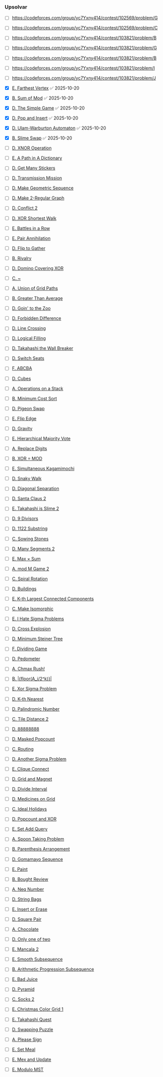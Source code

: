 
### Upsolvar

- [ ] https://codeforces.com/group/yc7Yxny414/contest/102569/problem/G 
- [ ] https://codeforces.com/group/yc7Yxny414/contest/102569/problem/C 
- [ ] https://codeforces.com/group/yc7Yxny414/contest/103821/problem/B 
- [ ] https://codeforces.com/group/yc7Yxny414/contest/103821/problem/G 
- [ ] https://codeforces.com/group/yc7Yxny414/contest/103821/problem/B 
- [ ] https://codeforces.com/group/yc7Yxny414/contest/103821/problem/I 
- [ ] https://codeforces.com/group/yc7Yxny414/contest/103821/problem/J 


- [x] [E. Farthest Vertex](https://atcoder.jp/contests/abc428/tasks/abc428_e) ✅ 2025-10-20
- [x] [B. Sum of Mod](https://atcoder.jp/contests/arc208/tasks/arc208_b) ✅ 2025-10-20
- [x] [D. The Simple Game](https://atcoder.jp/contests/abc427/tasks/abc427_d) ✅ 2025-10-20
- [x] [D. Pop and Insert](https://atcoder.jp/contests/abc426/tasks/abc426_d) ✅ 2025-10-20
- [x] [D. Ulam-Warburton Automaton](https://atcoder.jp/contests/abc425/tasks/abc425_d) ✅ 2025-10-20
- [x] [B. Slime Swap](https://atcoder.jp/contests/arc206/tasks/arc206_b) ✅ 2025-10-20
- [ ] [D. XNOR Operation](https://atcoder.jp/contests/abc418/tasks/abc418_d)
- [ ] [E. A Path in A Dictionary](https://atcoder.jp/contests/abc417/tasks/abc417_e)
- [ ] [D. Get Many Stickers](https://atcoder.jp/contests/abc415/tasks/abc415_d)
- [ ] [D. Transmission Mission](https://atcoder.jp/contests/abc414/tasks/abc414_d)
- [ ] [D. Make Geometric Sequence](https://atcoder.jp/contests/abc413/tasks/abc413_d)
- [ ] [D. Make 2-Regular Graph](https://atcoder.jp/contests/abc412/tasks/abc412_d)
- [ ] [D. Conflict 2](https://atcoder.jp/contests/abc411/tasks/abc411_d)
- [ ] [D. XOR Shortest Walk](https://atcoder.jp/contests/abc410/tasks/abc410_d)
- [ ] [E. Battles in a Row](https://atcoder.jp/contests/abc410/tasks/abc410_e)
- [ ] [E. Pair Annihilation](https://atcoder.jp/contests/abc409/tasks/abc409_e)
- [ ] [D. Flip to Gather](https://atcoder.jp/contests/abc408/tasks/abc408_d)
- [ ] [B. Rivalry](https://atcoder.jp/contests/arc198/tasks/arc198_b)
- [ ] [D. Domino Covering XOR](https://atcoder.jp/contests/abc407/tasks/abc407_d)
- [ ] [C. ~](https://atcoder.jp/contests/abc406/tasks/abc406_c)
- [ ] [A. Union of Grid Paths](https://atcoder.jp/contests/arc197/tasks/arc197_a)
- [ ] [B. Greater Than Average](https://atcoder.jp/contests/arc197/tasks/arc197_b)
- [ ] [D. Goin' to the Zoo](https://atcoder.jp/contests/abc404/tasks/abc404_d)
- [ ] [D. Forbidden Difference](https://atcoder.jp/contests/abc403/tasks/abc403_d)
- [ ] [D. Line Crossing](https://atcoder.jp/contests/abc402/tasks/abc402_d)
- [ ] [D. Logical Filling](https://atcoder.jp/contests/abc401/tasks/abc401_d)
- [ ] [D. Takahashi the Wall Breaker](https://atcoder.jp/contests/abc400/tasks/abc400_d)
- [ ] [D. Switch Seats](https://atcoder.jp/contests/abc399/tasks/abc399_d)
- [ ] [F. ABCBA](https://atcoder.jp/contests/abc398/tasks/abc398_f)
- [ ] [D. Cubes](https://atcoder.jp/contests/abc397/tasks/abc397_d)
- [ ] [A. Operations on a Stack](https://atcoder.jp/contests/arc194/tasks/arc194_a)
- [ ] [B. Minimum Cost Sort](https://atcoder.jp/contests/arc194/tasks/arc194_b)
- [ ] [D. Pigeon Swap](https://atcoder.jp/contests/abc395/tasks/abc395_d)
- [ ] [E. Flip Edge](https://atcoder.jp/contests/abc395/tasks/abc395_e)
- [ ] [D. Gravity](https://atcoder.jp/contests/abc391/tasks/abc391_d)
- [ ] [E. Hierarchical Majority Vote](https://atcoder.jp/contests/abc391/tasks/abc391_e)
- [ ] [A. Replace Digits](https://atcoder.jp/contests/arc191/tasks/arc191_a)
- [ ] [B. XOR = MOD](https://atcoder.jp/contests/arc191/tasks/arc191_b)
- [ ] [E. Simultaneous Kagamimochi](https://atcoder.jp/contests/abc388/tasks/abc388_e)
- [ ] [D. Snaky Walk](https://atcoder.jp/contests/abc387/tasks/abc387_d)
- [ ] [D. Diagonal Separation](https://atcoder.jp/contests/abc386/tasks/abc386_d)
- [ ] [D. Santa Claus 2](https://atcoder.jp/contests/abc385/tasks/abc385_d)
- [ ] [E. Takahashi is Slime 2](https://atcoder.jp/contests/abc384/tasks/abc384_e)
- [ ] [D. 9 Divisors](https://atcoder.jp/contests/abc383/tasks/abc383_d)
- [ ] [D. 1122 Substring](https://atcoder.jp/contests/abc381/tasks/abc381_d)
- [ ] [C. Sowing Stones](https://atcoder.jp/contests/abc379/tasks/abc379_c)
- [ ] [D. Many Segments 2](https://atcoder.jp/contests/abc377/tasks/abc377_d)
- [ ] [E. Max × Sum](https://atcoder.jp/contests/abc376/tasks/abc376_e)
- [ ] [A. mod M Game 2](https://atcoder.jp/contests/arc185/tasks/arc185_a)
- [ ] [C. Spiral Rotation](https://atcoder.jp/contests/abc375/tasks/abc375_c)
- [ ] [D. Buildings](https://atcoder.jp/contests/abc372/tasks/abc372_d)
- [ ] [E. K-th Largest Connected Components](https://atcoder.jp/contests/abc372/tasks/abc372_e)
- [ ] [C. Make Isomorphic](https://atcoder.jp/contests/abc371/tasks/abc371_c)
- [ ] [E. I Hate Sigma Problems](https://atcoder.jp/contests/abc371/tasks/abc371_e)
- [ ] [D. Cross Explosion](https://atcoder.jp/contests/abc370/tasks/abc370_d)
- [ ] [D. Minimum Steiner Tree](https://atcoder.jp/contests/abc368/tasks/abc368_d)
- [ ] [F. Dividing Game](https://atcoder.jp/contests/abc368/tasks/abc368_f)
- [ ] [D. Pedometer](https://atcoder.jp/contests/abc367/tasks/abc367_d)
- [ ] [A. Chmax Rush!](https://atcoder.jp/contests/arc182/tasks/arc182_a)
- [ ] [B. |{floor(A_i/2^k)}|](https://atcoder.jp/contests/arc182/tasks/arc182_b)
- [ ] [E. Xor Sigma Problem](https://atcoder.jp/contests/abc365/tasks/abc365_e)
- [ ] [D. K-th Nearest](https://atcoder.jp/contests/abc364/tasks/abc364_d)
- [ ] [D. Palindromic Number](https://atcoder.jp/contests/abc363/tasks/abc363_d)
- [ ] [C. Tile Distance 2](https://atcoder.jp/contests/abc359/tasks/abc359_c)
- [ ] [D. 88888888](https://atcoder.jp/contests/abc357/tasks/abc357_d)
- [ ] [D. Masked Popcount](https://atcoder.jp/contests/abc356/tasks/abc356_d)
- [ ] [C. Routing](https://atcoder.jp/contests/arc177/tasks/arc177_c)
- [ ] [D. Another Sigma Problem](https://atcoder.jp/contests/abc353/tasks/abc353_d)
- [ ] [E. Clique Connect](https://atcoder.jp/contests/abc352/tasks/abc352_e)
- [ ] [D. Grid and Magnet](https://atcoder.jp/contests/abc351/tasks/abc351_d)
- [ ] [D. Divide Interval](https://atcoder.jp/contests/abc349/tasks/abc349_d)
- [ ] [D. Medicines on Grid](https://atcoder.jp/contests/abc348/tasks/abc348_d)
- [ ] [C. Ideal Holidays](https://atcoder.jp/contests/abc347/tasks/abc347_c)
- [ ] [D. Popcount and XOR](https://atcoder.jp/contests/abc347/tasks/abc347_d)
- [ ] [E. Set Add Query](https://atcoder.jp/contests/abc347/tasks/abc347_e)
- [ ] [A. Spoon Taking Problem](https://atcoder.jp/contests/arc175/tasks/arc175_a)
- [ ] [B. Parenthesis Arrangement](https://atcoder.jp/contests/arc175/tasks/arc175_b)
- [ ] [D. Gomamayo Sequence](https://atcoder.jp/contests/abc346/tasks/abc346_d)
- [ ] [E. Paint](https://atcoder.jp/contests/abc346/tasks/abc346_e)
- [ ] [B. Bought Review](https://atcoder.jp/contests/arc174/tasks/arc174_b)
- [ ] [A. Neq Number](https://atcoder.jp/contests/arc173/tasks/arc173_a)
- [ ] [D. String Bags](https://atcoder.jp/contests/abc344/tasks/abc344_d)
- [ ] [E. Insert or Erase](https://atcoder.jp/contests/abc344/tasks/abc344_e)
- [ ] [D. Square Pair](https://atcoder.jp/contests/abc342/tasks/abc342_d)
- [ ] [A. Chocolate](https://atcoder.jp/contests/arc172/tasks/arc172_a)
- [ ] [D. Only one of two](https://atcoder.jp/contests/abc341/tasks/abc341_d)
- [ ] [E. Mancala 2](https://atcoder.jp/contests/abc340/tasks/abc340_e)
- [ ] [E. Smooth Subsequence](https://atcoder.jp/contests/abc339/tasks/abc339_e)
- [ ] [B. Arithmetic Progression Subsequence](https://atcoder.jp/contests/arc170/tasks/arc170_b)
- [ ] [E. Bad Juice](https://atcoder.jp/contests/abc337/tasks/abc337_e)
- [ ] [D. Pyramid](https://atcoder.jp/contests/abc336/tasks/abc336_d)
- [ ] [C. Socks 2](https://atcoder.jp/contests/abc334/tasks/abc334_c)
- [ ] [E. Christmas Color Grid 1](https://atcoder.jp/contests/abc334/tasks/abc334_e)
- [ ] [E. Takahashi Quest](https://atcoder.jp/contests/abc333/tasks/abc333_e)
- [ ] [D. Swapping Puzzle](https://atcoder.jp/contests/abc332/tasks/abc332_d)
- [ ] [A. Please Sign](https://atcoder.jp/contests/arc169/tasks/arc169_a)
- [ ] [E. Set Meal](https://atcoder.jp/contests/abc331/tasks/abc331_e)
- [ ] [E. Mex and Update](https://atcoder.jp/contests/abc330/tasks/abc330_e)
- [ ] [E. Modulo MST](https://atcoder.jp/contests/abc328/tasks/abc328_e)
